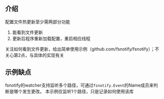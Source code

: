 ## 介绍

配置文件热更新至少需两部分功能

1. 能看到文件更新
2. 更新后程序重新加载配置，重启相应线程

关注如何看到文件更新，给出简单使用示例（github.com/fsnotify/fsnotify）；不关心第2点，与具体的实现有关

## 示例缺点
fsnotify的watcher支持监听多个路径，可通过`fsnotify.Event`的Name成员来判断是哪个发生更改。
本示例仅监听1个路径，只是记录如何使用该库